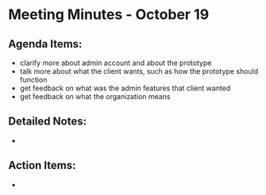 # Meeting Minutes - October 19

## Agenda Items:
- clarify more about admin account and about the prototype
- talk more about what the client wants, such as how the prototype should function
- get feedback on what was the admin features that client wanted
- get feedback on what the organization means

## Detailed Notes:
- 

## Action Items:
- 
